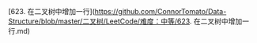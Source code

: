 [623. 在二叉树中增加一行](https://github.com/ConnorTomato/Data-Structure/blob/master/二叉树/LeetCode/难度：中等/623. 在二叉树中增加一行.md)

